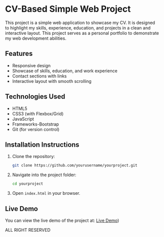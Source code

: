 # CV-Based Simple Web Project
This project is a simple web application to showcase my CV. It is designed to highlight my skills, experience, education, and projects in a clean and interactive layout. This project serves as a personal portfolio to demonstrate my web development abilities.

## Features
- Responsive design
- Showcase of skills, education, and work experience
- Contact sections with links
- Interactive layout with smooth scrolling

## Technologies Used
- HTML5
- CSS3 (with Flexbox/Grid)
- JavaScript
- Frameworks-Bootstrap
- Git (for version control)

## Installation Instructions
1. Clone the repository:
   ```bash
   git clone https://github.com/yourusername/yourproject.git
   ```
2. Navigate into the project folder:
   ```bash
   cd yourproject
   ```
3. Open `index.html` in your browser.

## Live Demo
You can view the live demo of the project at: [Live Demo](http://nezz77.github.io))

ALL RIGHT RESERVED
